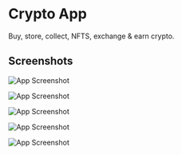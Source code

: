 
# Crypto App

Buy, store, collect, NFTS, exchange & earn crypto.

## Screenshots

![App Screenshot](https://i.postimg.cc/T1vDkRFm/Screenshot-20220729-100248-Expo-Go.jpg
)


![App Screenshot](https://i.postimg.cc/br02W7f5/Screenshot-20220729-100259-Expo-Go.jpg
)


![App Screenshot](https://i.postimg.cc/wxDJ1mRk/Screenshot-20220729-100315-Expo-Go.jpg
)


![App Screenshot](https://i.postimg.cc/WbjZg1Mc/Screenshot-20220729-100320-Expo-Go.jpg
)


![App Screenshot](https://i.postimg.cc/QxbTbZb9/Screenshot-20220729-100325-Expo-Go.jpg
)


